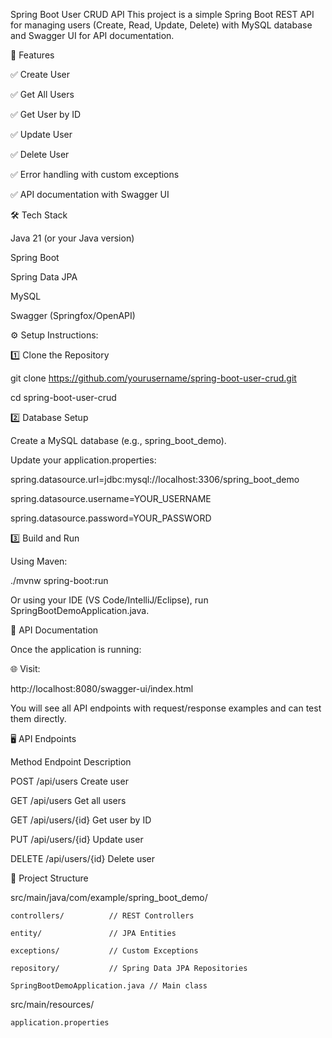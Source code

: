 Spring Boot User CRUD API
This project is a simple Spring Boot REST API for managing users (Create, Read, Update, Delete) with MySQL database and Swagger UI for API documentation.

📜 Features

✅ Create User

✅ Get All Users

✅ Get User by ID

✅ Update User

✅ Delete User

✅ Error handling with custom exceptions

✅ API documentation with Swagger UI

🛠️ Tech Stack

Java 21 (or your Java version)

Spring Boot 

Spring Data JPA

MySQL

Swagger (Springfox/OpenAPI)

⚙️ Setup Instructions:

1️⃣ Clone the Repository

git clone https://github.com/yourusername/spring-boot-user-crud.git

cd spring-boot-user-crud

2️⃣ Database Setup

Create a MySQL database (e.g., spring_boot_demo).

Update your application.properties:

spring.datasource.url=jdbc:mysql://localhost:3306/spring_boot_demo

spring.datasource.username=YOUR_USERNAME

spring.datasource.password=YOUR_PASSWORD

3️⃣ Build and Run

Using Maven:

./mvnw spring-boot:run

Or using your IDE (VS Code/IntelliJ/Eclipse), run SpringBootDemoApplication.java.

📄 API Documentation

Once the application is running:

🌐 Visit:

http://localhost:8080/swagger-ui/index.html

You will see all API endpoints with request/response examples and can test them directly.

🖥️ API Endpoints

Method	Endpoint	    Description

POST	/api/users	    Create user

GET	    /api/users	    Get all users

GET	    /api/users/{id}	Get user by ID

PUT	    /api/users/{id}	Update user

DELETE	/api/users/{id}	Delete user

📂 Project Structure

src/main/java/com/example/spring_boot_demo/

    controllers/          // REST Controllers
    
    entity/               // JPA Entities
    
    exceptions/           // Custom Exceptions
    
    repository/           // Spring Data JPA Repositories
    
    SpringBootDemoApplication.java // Main class

src/main/resources/

    application.properties
